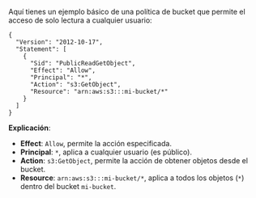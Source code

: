 Aquí tienes un ejemplo básico de una política de bucket que permite el acceso de solo lectura a cualquier usuario:

```
{
  "Version": "2012-10-17",
  "Statement": [
    {
      "Sid": "PublicReadGetObject",
      "Effect": "Allow",
      "Principal": "*",
      "Action": "s3:GetObject",
      "Resource": "arn:aws:s3:::mi-bucket/*"
    }
  ]
}
```

**Explicación**:

- **Effect**: `Allow`, permite la acción especificada.
- **Principal**: `*`, aplica a cualquier usuario (es público).
- **Action**: `s3:GetObject`, permite la acción de obtener objetos desde el bucket.
- **Resource**: `arn:aws:s3:::mi-bucket/*`, aplica a todos los objetos (`*`) dentro del bucket `mi-bucket`.